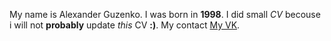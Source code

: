 My name is Alexander Guzenko.
I was born in **1998**. 
I did small *CV* becouse i will not **probably** update *this* CV **:)**.
My contact [My VK](https://vk.com/guzik_genius).   